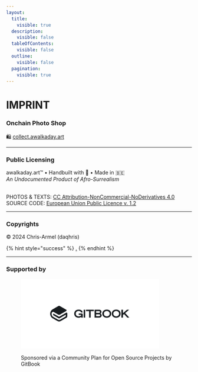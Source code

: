 ```yaml
---
layout:
  title:
    visible: true
  description:
    visible: false
  tableOfContents:
    visible: false
  outline:
    visible: false
  pagination:
    visible: true
---
```


# IMPRINT

### Onchain Photo Shop

🛍️ [collect.awalkaday.art](https://collect.awalkaday.art/)

***

### Public Licensing

awalkaday.art™ • Handbuilt with 🤍 • Made in 🇧🇪\
_An Undocumented Product of Afro-Surrealism_

\
PHOTOS & TEXTS: [CC Attribution-NonCommercial-NoDerivatives 4.0](https://creativecommons.org/licenses/by-nc-nd/4.0/deed.en)\
SOURCE CODE: [European Union Public Licence v. 1.2](https://joinup.ec.europa.eu/sites/default/files/custom-page/attachment/2020-03/EUPL-1.2%20EN.txt)

***

### Copyrights&#x20;

© 2024 Chris-Armel (daqhris)

{% hint style="success" %}
[.](./ "mention")
{% endhint %}

***

### Supported by

<div align="left">

<figure><img src=".gitbook/assets/gitbook logo white back.png" alt="" width="375"><figcaption><p>Sponsored via a Community Plan for Open Source Projects by GitBook</p></figcaption></figure>

</div>
